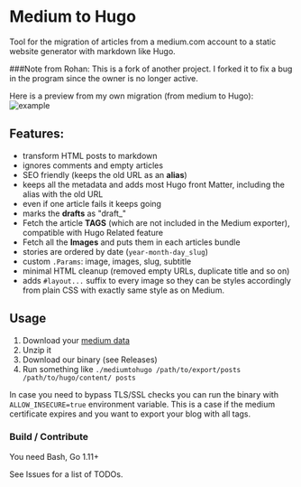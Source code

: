 # Medium to Hugo
Tool for the migration of articles from a medium.com account to a static website generator with markdown like Hugo.

###Note from Rohan: This is a fork of another project. I forked it to fix a bug in the program since the owner is no longer active. 

Here is a preview from my own migration (from medium to Hugo):
![example](./preview.png)

## Features:
* transform HTML posts to markdown
* ignores comments and empty articles
* SEO friendly (keeps the old URL as an **alias**)
* keeps all the metadata and adds most Hugo front Matter, including the alias with the old URL
* even if one article fails it keeps going
* marks the **drafts** as "draft_"
* Fetch the article **TAGS** (which are not included in the Medium exporter), compatible with Hugo Related feature
* Fetch all the **Images** and puts them in each articles bundle
* stories are ordered by date (`year-month-day_slug`)
* custom `.Params`: image, images, slug, subtitle
* minimal HTML cleanup (removed empty URLs, duplicate title and so on)
* adds `#layout...` suffix to every image so they can be styles accordingly from plain CSS with exactly same style as on Medium.

## Usage

1. Download your [medium data](https://help.medium.com/hc/en-us/articles/115004745787-Download-your-information)
2. Unzip it
3. Download our binary (see Releases)
4. Run something like `./mediumtohugo /path/to/export/posts /path/to/hugo/content/ posts`

In case you need to bypass TLS/SSL checks you can run the binary with `ALLOW_INSECURE=true` environment variable. This is a case if the medium certificate expires and you want to export your blog with all tags.


### Build / Contribute
You need Bash, Go 1.11+

See Issues for a list of TODOs.
